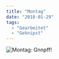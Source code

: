 ```yaml
---
title: "Montag"
date: "2018-01-29"
tags:
  - "Gearbeitet"
  - "Geknipst"
---
```


![Montag: Gnnpff!](/images/gnnpff.jpg)
